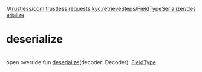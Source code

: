 //[trustless](../../../index.md)/[com.trustless.requests.kyc.retrieveSteps](../index.md)/[FieldTypeSerializer](index.md)/[deserialize](deserialize.md)

# deserialize

\
open override fun [deserialize](deserialize.md)(decoder: Decoder): [FieldType](../-field-type/index.md)
